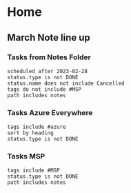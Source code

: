 # Home

## March Note line up

### Tasks from Notes Folder

```tasks
scheduled after 2023-02-28
status.type is not DONE
status.name does not include Cancelled
tags do not include #MSP 
path includes notes
```

### Tasks Azure Everywhere

```tasks
tags include #azure
sort by heading
status.type is not DONE
```


### Tasks MSP
```tasks
tags include #MSP 
status.type is not DONE
path includes notes
```
